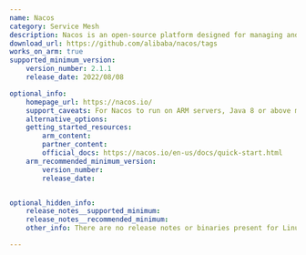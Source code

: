 ```yaml
---
name: Nacos
category: Service Mesh
description: Nacos is an open-source platform designed for managing and discovering services in cloud-native applications.
download_url: https://github.com/alibaba/nacos/tags
works_on_arm: true
supported_minimum_version:
    version_number: 2.1.1
    release_date: 2022/08/08

optional_info:
    homepage_url: https://nacos.io/
    support_caveats: For Nacos to run on ARM servers, Java 8 or above must be installed. Lower versions do not support Nacos on ARM64.
    alternative_options: 
    getting_started_resources:
        arm_content: 
        partner_content: 
        official_docs: https://nacos.io/en-us/docs/quick-start.html
    arm_recommended_minimum_version:
        version_number: 
        release_date:


optional_hidden_info:
    release_notes__supported_minimum: 
    release_notes__recommended_minimum:
    other_info: There are no release notes or binaries present for Linux/ARM64. Nacos version 2.1.1 is installed and tested on the Neoverse N1, using steps mentioned [here](https://nacos.io/en-us/docs/quick-start.html). Specifically, version 2.1.0 was the last version that did not build on ARM64 servers.

---
```

